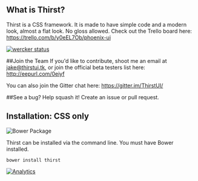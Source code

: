 ## What is Thirst?

Thirst is a CSS framework. It is made to have simple code and a modern look, almost a flat look. No gloss allowed.
Check out the Trello board here: https://trello.com/b/y0eEL7Ob/phoenix-ui

[![wercker status](https://app.wercker.com/status/0f6dbc6d3e6cbb00c5b4dc4445c4ae63/m "wercker status")](https://app.wercker.com/project/bykey/0f6dbc6d3e6cbb00c5b4dc4445c4ae63)

##Join the Team
If you'd like to contribute, shoot me an email at jake@thirstui.tk, or join the official beta testers list here: http://eepurl.com/0eiyf

You can also join the Gitter chat here: https://gitter.im/ThirstUI/

##See a bug? Help squash it! Create an issue or pull request.

## Installation: CSS only
![Bower Package](http://img.shields.io/badge/bower%20install-thirst-2ecc71.svg?style=flat)

Thirst can be installed via the command line. You must have Bower installed.

`bower install thirst`

[![Analytics](https://ga-beacon.appspot.com/UA-53505204-2/PhoenixUI/?pixel)](https://github.com/igrigorik/ga-beacon)
